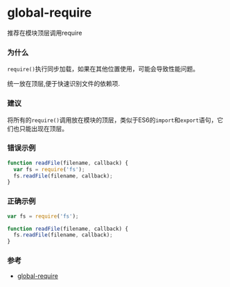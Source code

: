 # global-require

推荐在模块顶层调用require

### 为什么

`require()`执行同步加载，如果在其他位置使用，可能会导致性能问题。

统一放在顶层,便于快速识别文件的依赖项.

### 建议

将所有的`require()`调用放在模块的顶层，类似于ES6的`import`和`export`语句，它们也只能出现在顶层。

### 错误示例

```js
function readFile(filename, callback) {
  var fs = require('fs');
  fs.readFile(filename, callback);
}
```

### 正确示例

```js
var fs = require('fs');

function readFile(filename, callback) {
  fs.readFile(filename, callback);
}
```

### 参考

- [global-require](https://eslint.org/docs/rules/global-require)
